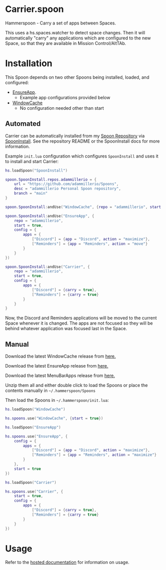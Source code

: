 # Carrier.spoon
Hammerspoon - Carry a set of apps between Spaces.

This uses a hs.spaces.watcher to detect space changes. Then it will automatically "carry" any applications which are configured to the new Space, so that they are available in Mission Control/AltTAb.

# Installation

This Spoon depends on two other Spoons being installed, loaded, and configured:
* [EnsureApp](https://github.com/adammillerio/EnsureApp.spoon).
    * Example app configurations provided below
* [WindowCache](https://github.com/adammillerio/WindowCache.spoon)
    * No configuration needed other than start

## Automated

Carrier can be automatically installed from my [Spoon Repository](https://github.com/adammillerio/Spoons) via [SpoonInstall](https://www.hammerspoon.org/Spoons/SpoonInstall.html). See the repository README or the SpoonInstall docs for more information.

Example `init.lua` configuration which configures `SpoonInstall` and uses it to install and start Carrier:

```lua
hs.loadSpoon("SpoonInstall")

spoon.SpoonInstall.repos.adammillerio = {
    url = "https://github.com/adammillerio/Spoons",
    desc = "adammillerio Personal Spoon repository",
    branch = "main"
}

spoon.SpoonInstall:andUse("WindowCache", {repo = "adammillerio", start = true})

spoon.SpoonInstall:andUse("EnsureApp", {
    repo = "adammillerio",
    start = true,
    config = {
        apps = {
            ["Discord"] = {app = "Discord", action = "maximize"},
            ["Reminders"] = {app = "Reminders", action = "move"}
        }
    }
})

spoon.SpoonInstall:andUse("Carrier", {
    repo = "adammillerio",
    start = true,
    config = {
        apps = {
            ["Discord"] = {carry = true},
            ["Reminders"] = {carry = true}
        }
    }
}
```

Now, the Discord and Reminders applications will be moved to the current Space whenever it is changed. The apps are not focused so they will be behind whatever application was focused last in the Space.

## Manual

Download the latest WindowCache release from [here.](https://github.com/adammillerio/Spoons/raw/main/Spoons/WindowCache.spoon.zip)

Download the latest EnsureApp release from [here.](https://github.com/adammillerio/Spoons/raw/main/Spoons/EnsureApp.spoon.zip)

Download the latest MenuBarApps release from [here.](https://github.com/adammillerio/Spoons/raw/main/Spoons/MenuBarApps.spoon.zip)

Unzip them all and either double click to load the Spoons or place the contents manually in `~/.hammerspoon/Spoons`

Then load the Spoons in `~/.hammerspoon/init.lua`:

```lua
hs.loadSpoon("WindowCache")

hs.spoons.use("WindowCache", {start = true})

hs.loadSpoon("EnsureApp")

hs.spoons.use("EnsureApp", {
    config = {
        apps = {
            ["Discord"] = {app = "Discord", action = "maximize"},
            ["Reminders"] = {app = "Reminders", action = "maximize"}
        }
    },
    start = true
})

hs.loadSpoon("Carrier")

hs.spoons.use("Carrier", {
    start = true,
    config = {
        apps = {
            ["Discord"] = {carry = true},
            ["Reminders"] = {carry = true}
        }
    }
})
```

# Usage

Refer to the [hosted documentation](https://adammiller.io/Spoons/Carrier.html) for information on usage.
